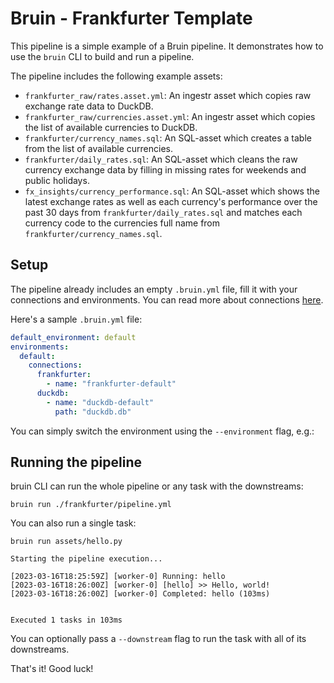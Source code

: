 # Bruin - Frankfurter Template

This pipeline is a simple example of a Bruin pipeline. It demonstrates how to use the `bruin` CLI to build and run a pipeline.

The pipeline includes the following example assets:
- `frankfurter_raw/rates.asset.yml`: An ingestr asset which copies raw exchange rate data to DuckDB.
- `frankfurter_raw/currencies.asset.yml`: An ingestr asset which copies the list of available currencies to DuckDB.
- `frankfurter/currency_names.sql`: An SQL-asset which creates a table from the list of available currencies.
- `frankfurter/daily_rates.sql`: An SQL-asset which cleans the raw currency exchange data by filling in missing rates for weekends and public holidays.
- `fx_insights/currency_performance.sql`: An SQL-asset which shows the latest exchange rates as well as each currency's performance over the past 30 days from `frankfurter/daily_rates.sql` and matches each currency code to the currencies full name from `frankfurter/currency_names.sql`.

## Setup
The pipeline already includes an empty `.bruin.yml` file, fill it with your connections and environments. You can read more about connections [here](https://bruin-data.github.io/bruin/connections/overview.html).

Here's a sample `.bruin.yml` file:

```yaml
default_environment: default
environments:
  default:
    connections:
      frankfurter:
        - name: "frankfurter-default"
      duckdb:
        - name: "duckdb-default"
          path: "duckdb.db"
```

You can simply switch the environment using the `--environment` flag, e.g.:


## Running the pipeline

bruin CLI can run the whole pipeline or any task with the downstreams:

```shell
bruin run ./frankfurter/pipeline.yml
```

You can also run a single task:

```shell
bruin run assets/hello.py                            
```

```shell
Starting the pipeline execution...

[2023-03-16T18:25:59Z] [worker-0] Running: hello
[2023-03-16T18:26:00Z] [worker-0] [hello] >> Hello, world!
[2023-03-16T18:26:00Z] [worker-0] Completed: hello (103ms)


Executed 1 tasks in 103ms
```

You can optionally pass a `--downstream` flag to run the task with all of its downstreams.

That's it! Good luck!
